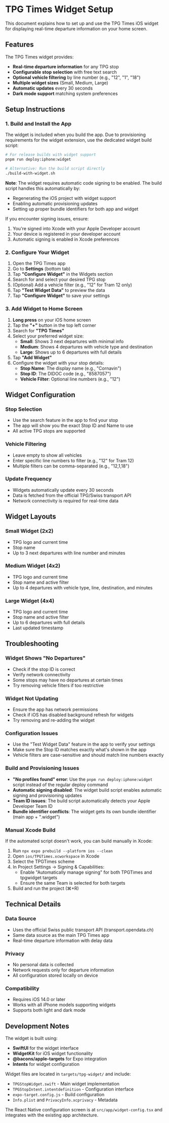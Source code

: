 # TPG Times Widget Setup

This document explains how to set up and use the TPG Times iOS widget for displaying real-time departure information on your home screen.

## Features

The TPG Times widget provides:
- **Real-time departure information** for any TPG stop
- **Configurable stop selection** with free text search
- **Optional vehicle filtering** by line number (e.g., "12", "1", "18")
- **Multiple widget sizes** (Small, Medium, Large)
- **Automatic updates** every 30 seconds
- **Dark mode support** matching system preferences

## Setup Instructions

### 1. Build and Install the App

The widget is included when you build the app. Due to provisioning requirements for the widget extension, use the dedicated widget build script:

```bash
# For release builds with widget support
pnpm run deploy:iphone:widget

# Alternative: Run the build script directly
./build-with-widget.sh
```

**Note**: The widget requires automatic code signing to be enabled. The build script handles this automatically by:
- Regenerating the iOS project with widget support
- Enabling automatic provisioning updates
- Setting up proper bundle identifiers for both app and widget

If you encounter signing issues, ensure:
1. You're signed into Xcode with your Apple Developer account
2. Your device is registered in your developer account
3. Automatic signing is enabled in Xcode preferences

### 2. Configure Your Widget

1. Open the TPG Times app
2. Go to **Settings** (bottom tab)
3. Tap **"Configure Widget"** in the Widgets section
4. Search for and select your desired TPG stop
5. (Optional) Add a vehicle filter (e.g., "12" for Tram 12 only)
6. Tap **"Test Widget Data"** to preview the data
7. Tap **"Configure Widget"** to save your settings

### 3. Add Widget to Home Screen

1. **Long press** on your iOS home screen
2. Tap the **"+"** button in the top left corner
3. Search for **"TPG Times"**
4. Select your preferred widget size:
   - **Small**: Shows 3 next departures with minimal info
   - **Medium**: Shows 4 departures with vehicle type and destination
   - **Large**: Shows up to 6 departures with full details
5. Tap **"Add Widget"**
6. Configure the widget with your stop details:
   - **Stop Name**: The display name (e.g., "Cornavin")
   - **Stop ID**: The DIDOC code (e.g., "8587057") 
   - **Vehicle Filter**: Optional line numbers (e.g., "12")

## Widget Configuration

### Stop Selection
- Use the search feature in the app to find your stop
- The app will show you the exact Stop ID and Name to use
- All active TPG stops are supported

### Vehicle Filtering
- Leave empty to show all vehicles
- Enter specific line numbers to filter (e.g., "12" for Tram 12)
- Multiple filters can be comma-separated (e.g., "12,1,18")

### Update Frequency
- Widgets automatically update every 30 seconds
- Data is fetched from the official TPG/Swiss transport API
- Network connectivity is required for real-time data

## Widget Layouts

### Small Widget (2x2)
- TPG logo and current time
- Stop name
- Up to 3 next departures with line number and minutes

### Medium Widget (4x2)  
- TPG logo and current time
- Stop name and active filter
- Up to 4 departures with vehicle type, line, destination, and minutes

### Large Widget (4x4)
- TPG logo and current time
- Stop name and active filter
- Up to 6 departures with full details
- Last updated timestamp

## Troubleshooting

### Widget Shows "No Departures"
- Check if the stop ID is correct
- Verify network connectivity
- Some stops may have no departures at certain times
- Try removing vehicle filters if too restrictive

### Widget Not Updating
- Ensure the app has network permissions
- Check if iOS has disabled background refresh for widgets
- Try removing and re-adding the widget

### Configuration Issues
- Use the "Test Widget Data" feature in the app to verify your settings
- Make sure the Stop ID matches exactly what's shown in the app
- Vehicle filters are case-sensitive and should match line numbers exactly

### Build and Provisioning Issues
- **"No profiles found" error**: Use the `pnpm run deploy:iphone:widget` script instead of the regular deploy command
- **Automatic signing disabled**: The widget build script enables automatic signing and provisioning updates
- **Team ID issues**: The build script automatically detects your Apple Developer Team ID
- **Bundle identifier conflicts**: The widget gets its own bundle identifier (main app + ".widget")

### Manual Xcode Build
If the automated script doesn't work, you can build manually in Xcode:
1. Run `npx expo prebuild --platform ios --clean`
2. Open `ios/TPGTimes.xcworkspace` in Xcode
3. Select the TPGTimes scheme
4. In Project Settings → Signing & Capabilities:
   - Enable "Automatically manage signing" for both TPGTimes and tpgwidget targets
   - Ensure the same Team is selected for both targets
5. Build and run the project (⌘+R)

## Technical Details

### Data Source
- Uses the official Swiss public transport API (transport.opendata.ch)
- Same data source as the main TPG Times app
- Real-time departure information with delay data

### Privacy
- No personal data is collected
- Network requests only for departure information
- All configuration stored locally on device

### Compatibility
- Requires iOS 14.0 or later
- Works with all iPhone models supporting widgets
- Supports both light and dark mode

## Development Notes

The widget is built using:
- **SwiftUI** for the widget interface
- **WidgetKit** for iOS widget functionality
- **@bacons/apple-targets** for Expo integration
- **Intents** for widget configuration

Widget files are located in `targets/tpg-widget/` and include:
- `TPGStopWidget.swift` - Main widget implementation
- `TPGStopIntent.intentdefinition` - Configuration interface
- `expo-target.config.js` - Build configuration
- `Info.plist` and `PrivacyInfo.xcprivacy` - Metadata

The React Native configuration screen is at `src/app/widget-config.tsx` and integrates with the existing app architecture.